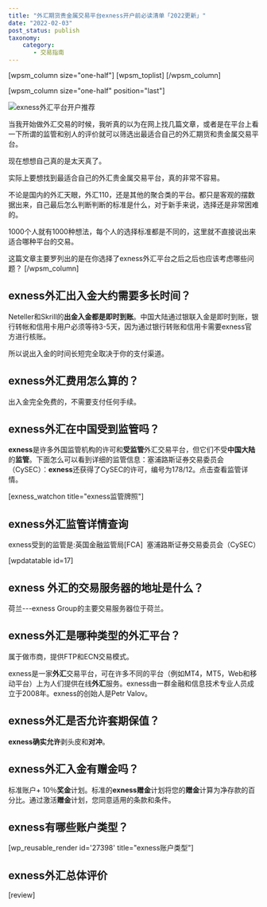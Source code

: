 ```yaml
---
title: "外汇期货贵金属交易平台exness开户前必读清单「2022更新」"
date: "2022-02-03"
post_status: publish
taxonomy:
    category: 
       - 交易指南
---
```


\[wpsm\_column size="one-half"\] \[wpsm\_toplist\] \[/wpsm\_column\]

\[wpsm\_column size="one-half" position="last"\]

![exness外汇平台开户推荐](https://cdn.fendou.la/welaowei8/2019/01/Exness.svg)

当我开始做外汇交易的时候，我听真的以为在网上找几篇文章，或者是在平台上看一下所谓的监管和别人的评价就可以筛选出最适合自己的外汇期货和贵金属交易平台。

现在想想自己真的是太天真了。

实际上要想找到最适合自己的外汇贵金属交易平台，真的非常不容易。

不论是国内的外汇天眼，外汇110，还是其他的聚合类的平台。都只是客观的摆数据出来，自己最后怎么判断判断的标准是什么，对于新手来说，选择还是非常困难的。

1000个人就有1000种想法，每个人的选择标准都是不同的，这里就不直接说出来适合哪种平台的交易。

这篇文章主要罗列出的是在你选择了exness外汇平台之后之后也应该考虑哪些问题？ \[/wpsm\_column\]

## exness外汇出入金大约需要多长时间？

Neteller和Skrill的**出金入金都是即时到账**。中国大陆通过银联入金是即时到账，银行转帐和信用卡用户必须等待3-5天，因为通过银行转账和信用卡需要exness官方进行核账。

所以说出入金的时间长短完全取决于你的支付渠道。

## exness外汇费用怎么算的？

出入金完全免费的，不需要支付任何手续。

## exness外汇在中国受到监管吗？

**exness**是许多外国监管机构的许可和**受监管**外汇交易平台，但它们不受**中国大陆**的**监管**。下面怎么可以看到详细的监管信息：塞浦路斯证券交易委员会（CySEC）：**exness**还获得了CySEC的许可，编号为178/12。点击查看监管详情。

\[exness\_watchon title="exness监管牌照"\]

## exness外汇监管详情查询

exness受到的监管是:英国金融监管局\[FCA\]  塞浦路斯证券交易委员会（CySEC）

\[wpdatatable id=17\]

## exness 外汇的交易服务器的地址是什么？

荷兰---exness Group的主要交易服务器位于荷兰。

## exness外汇是哪种类型的外汇平台？

属于做市商，提供FTP和ECN交易模式。

exness是一家**外汇**交易平台，可在许多不同的平台（例如MT4，MT5，Web和移动平台）上为人们提供在线**外汇**服务。exness由一群金融和信息技术专业人员成立于2008年。exness的创始人是Petr Valov。

## exness外汇是否允许套期保值？

**exness确实允许**剥头皮和**对冲**。

## exness外汇入金有赠金吗？

标准账户+ 10％**奖金**计划。标准的**exness赠金**计划将您的**赠金**计算为净存款的百分比。通过激活**赠金**计划，您同意适用的条款和条件。

## exness有哪些账户类型？

\[wp\_reusable\_render id='27398' title="exness账户类型"\]

## exness外汇总体评价

\[review\]
